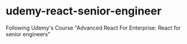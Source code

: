 # udemy-react-senior-engineer
Following Udemy's Course "Advanced React For Enterprise: React for senior engineers"
